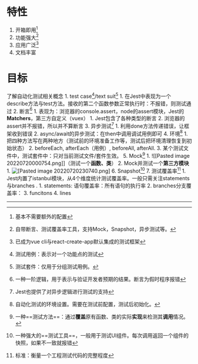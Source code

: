 # 特性
1. 开箱即用[^1]
2. 功能强大[^2]
3. 应用广泛[^3]
4. 文档丰富
# 目标
了解自动化测试相关概念
	1. test case[^4]/text suit[^5]
		1. 在Jest中表现为一个describe方法与test方法。接收的第二个函数参数正常执行时：不报错，则测试通过
	2. 断言[^6]
		1. 表现为：浏览器的console.assert，node的assert模块，Jest的**Matchers**，第三方自定义（vuex）
			1. Jest包含了各种类型的断言
		2. 浏览器的assert并不报错，所以并不算断言
	3. 异步测试[^7]
		1. 利用done方法传递错误，让框架收到错误
		2. async/await的异步测试：在then中调用调试用例即可
	4. 环境[^8]
		1. 把四种方法写在两种地方（测试前的环境准备工作等，测试后把环境清理恢复到初始状态）
		2. beforeEach, afterEach（用例）, beforeAll, afterAll. 
		3. 某个测试文件中，测试套件中：只对当前测试文件/套件生效。
	5. Mock[^9]
		1. ![[Pasted image 20220720000754.png]]（测试一个**函数、类**）
		2. Mock并测试一个**第三方模块**
			1. ![[Pasted image 20220720230740.png]](需要请求网络的代码依然可以测试，mock这个模块即可测试User本身的逻辑)
	6. Snapshot[^10]
	7. 测试覆盖率[^11]
		1. Jest内置了istanbul模块，从4个维度统计测试覆盖率。一般只需关注statements 与branches .
			1. statements: 语句覆盖率：所有语句的执行率
			2. branches分支覆盖率：
			3. funcitons
			4. lines




---
[^1]: 基本不需要额外的配置
[^2]: 自带断言、测试覆盖率工具，支持Mock，Snapshot，异步测试等。
[^3]: 已成为vue cli与react-create-app默认集成的测试框架
[^4]: 测试用例：表示对一个功能点的测试
[^5]: 测试套件：仅用于分组测试用例。
[^6]: 一种一阶逻辑，用于表示与验证开发者预期的结果。断言为假时程序报错
[^7]: Jest也提供了对异步逻辑进行测试的支持
[^8]: 自动化测试的环境设置。需要在测试前配置，测试后初始化。
[^9]: 一种==测试方法==：通过**覆盖**原有函数、类的实际**实现**来检测其**调用**情况。
[^10]: 一种强大的==测试工具==，一般用于测试UI组件。每次调用返回一个组件的快照，如果不一致就报错
[^11]: 标准：衡量一个工程测试代码的完整程度